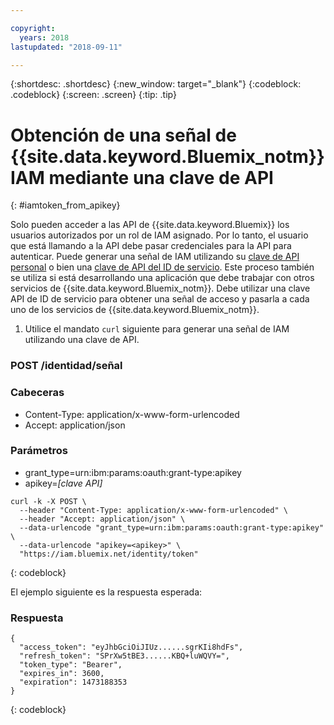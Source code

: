 ```yaml
---

copyright:
  years: 2018
lastupdated: "2018-09-11"

---
```



{:shortdesc: .shortdesc}
{:new_window: target="_blank"}
{:codeblock: .codeblock}
{:screen: .screen}
{:tip: .tip}

# Obtención de una señal de {{site.data.keyword.Bluemix_notm}} IAM mediante una clave de API
{: #iamtoken_from_apikey}

Solo pueden acceder a las API de {{site.data.keyword.Bluemix}} los usuarios autorizados por un rol de IAM asignado. Por lo tanto, el usuario que está llamando a la API debe pasar credenciales para la API para autenticar. Puede generar una señal de IAM utilizando su [clave de API personal](/docs/iam/userid_keys.html#userapikey) o bien una [clave de API del ID de servicio](/docs/iam/serviceid_keys.html#serviceidapikeys). Este proceso también se utiliza si está desarrollando una aplicación que debe trabajar con otros servicios de {{site.data.keyword.Bluemix_notm}}. Debe utilizar una clave API de ID de servicio para obtener una señal de acceso y pasarla a cada uno de los servicios de {{site.data.keyword.Bluemix_notm}}.

1. Utilice el mandato `curl` siguiente para generar una señal de IAM utilizando una clave de API.

### POST /identidad/señal

### Cabeceras
  - Content-Type: application/x-www-form-urlencoded
  - Accept: application/json

### Parámetros
  - grant_type=urn:ibm:params:oauth:grant-type:apikey
  - apikey=*[clave API]*

```
curl -k -X POST \
  --header "Content-Type: application/x-www-form-urlencoded" \
  --header "Accept: application/json" \
  --data-urlencode "grant_type=urn:ibm:params:oauth:grant-type:apikey" \
  --data-urlencode "apikey=<apikey>" \
  "https://iam.bluemix.net/identity/token"
```
{: codeblock}

El ejemplo siguiente es la respuesta esperada:

### Respuesta

```
{
  "access_token": "eyJhbGciOiJIUz......sgrKIi8hdFs",
  "refresh_token": "SPrXw5tBE3......KBQ+luWQVY=",
  "token_type": "Bearer",
  "expires_in": 3600,
  "expiration": 1473188353
}
```
{: codeblock}

